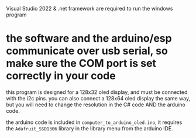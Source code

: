 Visual Studio 2022 & .net framework are required to run the windows program

# the software and the arduino/esp communicate over usb serial, so make sure the COM port is set correctly in your code




this program is designed for a 128x32 oled display, and must be connected with the i2c pins.
you can also connect a 128x64 oled display the same way, but you will need to change the resolution in the C# code AND the arduino code.



the arduino code is included in `computer_to_arduino_oled.ino`, it requires the `Adafruit_SSD1306` library in the library menu from the arduino IDE.
